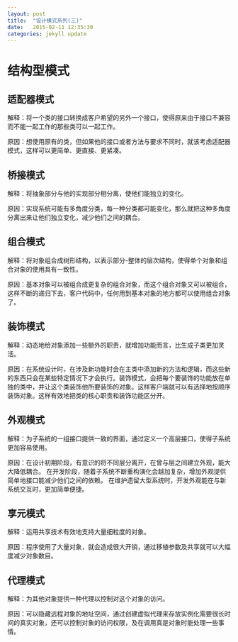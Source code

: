 ```yaml
---
layout: post
title:  "设计模式系列(三)"
date:   2015-02-11 12:35:30
categories: jekyll update
---
```


# 结构型模式

## 适配器模式

解释：将一个类的接口转换成客户希望的另外一个接口，使得原来由于接口不兼容而不能一起工作的那些类可以一起工作。

原因：想使用原有的类，但如果他的接口或者方法与要求不同时，就该考虑适配器模式，这样可以更简单、更直接、更紧凑。

## 桥接模式

解释：将抽象部分与他的实现部分相分离，使他们能独立的变化。

原因：实现系统可能有多角度分类，每一种分类都可能变化，那么就把这种多角度分离出来让他们独立变化，减少他们之间的耦合。

## 组合模式

解释：将对象组合成树形结构，以表示部分-整体的层次结构，使得单个对象和组合对象的使用具有一致性。

原因：基本对象可以被组合成更复杂的组合对象，而这个组合对象又可以被组合，这样不断的递归下去，客户代码中，任何用到基本对象的地方都可以使用组合对象了。

## 装饰模式

解释：动态地给对象添加一些额外的职责，就增加功能而言，比生成子类更加灵活。

原因：在系统设计时，在涉及新功能时会在主类中添加新的方法和逻辑，而这些新的东西只会在某些特定情况下才会执行。装饰模式，会把每个要装饰的功能放在单独的类中，并让这个类装饰他所要装饰的对象。这样客户端就可以有选择地按顺序装饰对象。这样有效地把类的核心职责和装饰功能区分开。

## 外观模式

解释：为子系统的一组接口提供一致的界面，通过定义一个高层接口，使得子系统更加容易使用。

原因：在设计初期阶段，有意识的将不同层分离开，在曾与层之间建立外观，能大大降低耦合。
在开发阶段，随着子系统不断重构演化会越加复杂，增加外观提供简单地接口能减少他们之间的依赖。
在维护遗留大型系统时，开发外观能在与新系统交互时，更加简单便捷。

## 享元模式

解释：运用共享技术有效地支持大量细粒度的对象。

原因：程序使用了大量对象，就会造成很大开销，通过移植参数及共享就可以大幅度减少对象数目。

## 代理模式

解释：为其他对象提供一种代理以控制对这个对象的访问。

原因：可以隐藏远程对象的地址空间，通过创建虚拟代理来存放实例化需要很长时间的真实对象，还可以控制对象的访问权限，及在调用真是对象时能处理一些事情。